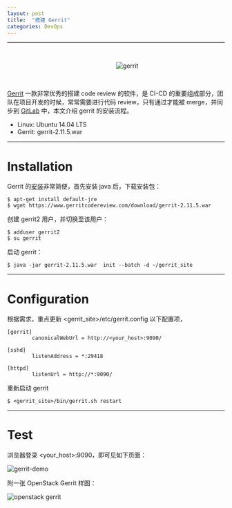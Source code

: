 ```yaml
---
layout: post
title:  "搭建 Gerrit"
categories: DevOps
---
```


----------
&nbsp;&nbsp;&nbsp;&nbsp;&nbsp;


&nbsp;&nbsp;&nbsp;&nbsp;&nbsp;&nbsp;&nbsp;&nbsp;&nbsp;&nbsp;&nbsp;&nbsp;&nbsp;&nbsp;&nbsp;&nbsp;&nbsp;&nbsp;&nbsp;&nbsp;&nbsp;&nbsp;&nbsp;&nbsp;&nbsp;&nbsp;&nbsp;&nbsp;&nbsp;&nbsp;&nbsp;&nbsp;&nbsp;&nbsp;&nbsp;&nbsp;&nbsp;&nbsp;&nbsp;&nbsp;&nbsp;&nbsp;&nbsp;&nbsp;&nbsp;&nbsp;&nbsp;&nbsp;&nbsp;&nbsp;&nbsp;&nbsp;&nbsp;&nbsp;&nbsp;&nbsp;&nbsp;&nbsp;&nbsp;&nbsp;&nbsp;&nbsp;&nbsp; ![gerrit](http://wsfdl.oss-cn-qingdao.aliyuncs.com/gerrit_logo.png?imageView2/1/w/150/h/150/q/100)

&nbsp;&nbsp;&nbsp;&nbsp;&nbsp;



[Gerrit](https://code.google.com/p/gerrit/) 一款非常优秀的搭建 code review 的软件，是 CI-CD 的重要组成部分，团队在项目开发的时候，常常需要进行代码 review，只有通过才能被 merge，并同步到 [GitLab](http://wsfdl.com/devops/2014/08/18/%E6%90%AD%E5%BB%BAgitlab.html) 中，本文介绍 gerrit 的安装流程。

- Linux: Ubuntu 14.04 LTS
- Gerrit: gerrit-2.11.5.war

-----------

# Installation

Gerrit 的[安装](https://gerrit-review.googlesource.com/Documentation/install-quick.html)非常简便，首先安装 java 后，下载安装包：

~~~ 
$ apt-get install default-jre
$ wget https://www.gerritcodereview.com/download/gerrit-2.11.5.war
~~~ 

创建 gerrit2 用户，并切换至该用户：

~~~ 
$ adduser gerrit2
$ su gerrit
~~~ 

启动 gerrit：

~~~ 
$ java -jar gerrit-2.11.5.war  init --batch -d ~/gerrit_site
~~~ 

-----------

# Configuration

根据需求，重点更新 \<gerrit_site\>/etc/gerrit.config 以下配置项，

~~~ 
[gerrit]
        canonicalWebUrl = http://<your_host>:9090/

[sshd]
        listenAddress = *:29418
        
[httpd]
        listenUrl = http://*:9090/
~~~ 

重新启动 gerrit

~~~ 
$ <gerrit_site>/bin/gerrit.sh restart
~~~ 


----------

# Test

浏览器登录 \<your_host\>:9090，即可见如下页面：

![gerrit-demo](http://wsfdl.oss-cn-qingdao.aliyuncs.com/gerrit_demo.png)

附一张 OpenStack Gerrit 样图：

![openstack gerrit](http://wsfdl.oss-cn-qingdao.aliyuncs.com/openstack_gerrit.png)
